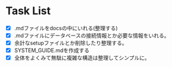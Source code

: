 # Task List

- [x] .mdファイルをdocsの中にいれる(整理する)
- [x] .mdファイルにデータベースの接続情報とか必要な情報をいれる。
- [x] 余計なsetupファイルとか削除したり整理する。
- [x] SYSTEM_GUIDE.mdを作成する
- [x] 全体をよくみて無駄に複雑な構造は整理してシンプルに。
